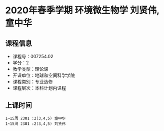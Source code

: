 # 2020年春季学期 环境微生物学 刘贤伟, 童中华






## 课程信息

- 课程号：007254.02
- 学分：2
- 教学类型：理论课
- 开课单位：地球和空间科学学院
- 课程类别：专业选修
- 课程层次：本科计划内课程

## 上课时间

```
1~15周 2301 :2(3,4,5) 童中华
1~15周 2301 :2(3,4,5) 刘贤伟
```

